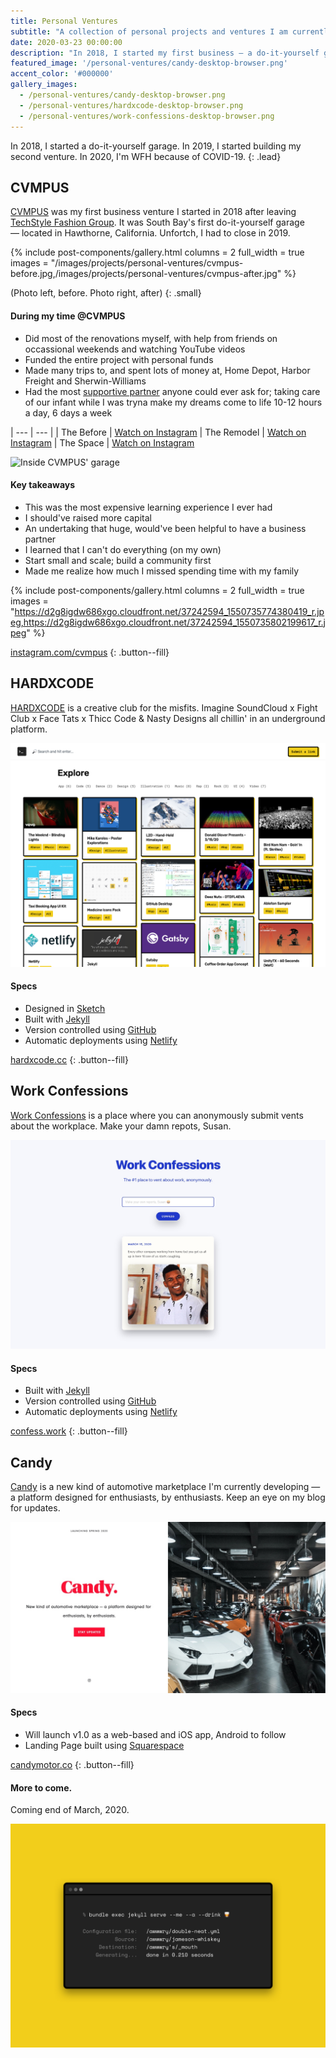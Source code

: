 ```yaml
---
title: Personal Ventures
subtitle: "A collection of personal projects and ventures I am currently working on / have done in the past."
date: 2020-03-23 00:00:00
description: "In 2018, I started my first business — a do-it-yourself garage. In 2019, I started my second venture, Candy. In 2020, I'm WFH because of COVID-19."
featured_image: '/personal-ventures/candy-desktop-browser.png'
accent_color: '#000000'
gallery_images:
  - /personal-ventures/candy-desktop-browser.png
  - /personal-ventures/hardxcode-desktop-browser.png
  - /personal-ventures/work-confessions-desktop-browser.png
---
```


In 2018, I started a do-it-yourself garage. In 2019, I started building my second venture. In 2020, I'm WFH because of COVID-19.
{: .lead}

## CVMPUS

[CVMPUS][url-cvmpus] was my first business venture I started in 2018 after leaving [TechStyle Fashion Group][url-techstyle]. It was South Bay's first do-it-yourself garage — located in Hawthorne, California. Unfortch, I had to close in 2019.

{% include post-components/gallery.html
	columns = 2
	full_width = true
	images = "/images/projects/personal-ventures/cvmpus-before.jpg,/images/projects/personal-ventures/cvmpus-after.jpg"
%}

(Photo left, before. Photo right, after)
{: .small}

#### During my time @CVMPUS
- Did most of the renovations myself, with help from friends on occassional weekends and watching YouTube videos
- Funded the entire project with personal funds
- Made many trips to, and spent lots of money at, Home Depot, Harbor Freight and Sherwin-Williams
- Had the most [supportive partner][url-alexandra] anyone could ever ask for; taking care of our infant while I was tryna make my dreams come to life 10-12 hours a day, 6 days a week

| --- | --- |
| The Before | [Watch on Instagram](https://www.instagram.com/stories/highlights/17954897923201773/)
| The Remodel | [Watch on Instagram](https://www.instagram.com/stories/highlights/17924606731256062/)
| The Space | [Watch on Instagram](https://www.instagram.com/stories/highlights/17986571215236680/)

![Inside CVMPUS' garage](https://s3-prod.autoweek.com/s3fs-public/styles/1152x647/public/2019-05/p1180682_1.jpg)

#### Key takeaways
- This was the most expensive learning experience I ever had
- I should've raised more capital
- An undertaking that huge, would've been helpful to have a business partner
- I learned that I can't do everything (on my own)
- Start small and scale; build a community first
- Made me realize how much I missed spending time with my family

{% include post-components/gallery.html
	columns = 2
	full_width = true
	images = "https://d2g8igdw686xgo.cloudfront.net/37242594_1550735774380419_r.jpeg,https://d2g8igdw686xgo.cloudfront.net/37242594_1550735802199617_r.jpeg"
%}

[instagram.com/cvmpus](https://www.instagram.com/cvmpus)
{: .button--fill}

## HARDXCODE

[HARDXCODE][url-hardxcode] is a creative club for the misfits. Imagine SoundCloud x Fight Club x Face Tats x Thicc Code & Nasty Designs all chillin' in an underground platform.

[![HARDXCODE landing page](/images/projects/personal-ventures/hardxcode-desktop.png)](https://hardxcode.cc/)

#### Specs
- Designed in [Sketch][url-sketch]
- Built with [Jekyll][url-jekyll]
- Version controlled using [GitHub][url-github]
- Automatic deployments using [Netlify][url-netlify]

[hardxcode.cc](https://hardxcode.cc/)
{: .button--fill}

## Work Confessions

[Work Confessions][url-work-confessions] is a place where you can anonymously submit vents about the workplace. Make your damn repots, Susan.

[![Work Confessions landing page](/images/projects/personal-ventures/work-confessions-landing-page.jpg)](https://confess.work/)

#### Specs
- Built with [Jekyll][url-jekyll]
- Version controlled using [GitHub][url-github]
- Automatic deployments using [Netlify][url-netlify]

[confess.work](https://confess.work/)
{: .button--fill}

## Candy

[Candy][url-candy] is a new kind of automotive marketplace I'm currently developing — a platform designed for enthusiasts, by enthusiasts. Keep an eye on my blog for updates.

[![Candy landing page](/images/projects/personal-ventures/candy-landing-page.jpg)](https://candymotor.co)

#### Specs
- Will launch v1.0 as a web-based and iOS app, Android to follow
- Landing Page built using [Squarespace][url-squarespace]

[candymotor.co](https://candymotor.co/)
{: .button--fill}

#### More to come.

Coming end of March, 2020.

![More to come](/images/projects/personal-ventures/terminally-thirsty.png)

[url-alexandra]: https://www.instagram.com/alexandralambros
[url-candy]: https://candymotor.co/
[url-cvmpus]: https://www.instagram.com/cvmpus
[url-github]: https://github.com/
[url-hardxcode]: https://hardxcode.cc
[url-jekyll]: https://jekyllrb.com/
[url-netlify]: https://www.netlify.com/
[url-sketch]: https://sketch.com
[url-squarespace]: https://www.squarespace.com/
[url-techstyle]: https://www.techstyle.com
[url-work-confessions]: https://confess.work/
